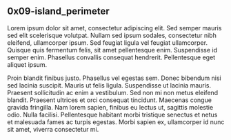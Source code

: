 ## 0x09-island_perimeter

Lorem ipsum dolor sit amet, consectetur adipiscing elit. Sed semper mauris sed elit scelerisque volutpat. Nullam sed ipsum sodales, consectetur nibh eleifend, ullamcorper ipsum. Sed feugiat ligula vel feugiat ullamcorper. Quisque quis fermentum felis, sit amet pellentesque enim. Suspendisse id semper enim. Phasellus convallis consequat hendrerit. Pellentesque eget aliquet ipsum.

Proin blandit finibus justo. Phasellus vel egestas sem. Donec bibendum nisi sed lacinia suscipit. Mauris ut felis ligula. Suspendisse ut lacinia mauris. Praesent sollicitudin ac enim a vestibulum. Sed non mi non metus eleifend blandit. Praesent ultrices et orci consequat tincidunt. Maecenas congue gravida fringilla. Nam lorem sapien, finibus eu lectus ut, sagittis molestie odio. Nulla facilisi. Pellentesque habitant morbi tristique senectus et netus et malesuada fames ac turpis egestas. Morbi sapien ex, ullamcorper id nunc sit amet, viverra consectetur mi.
